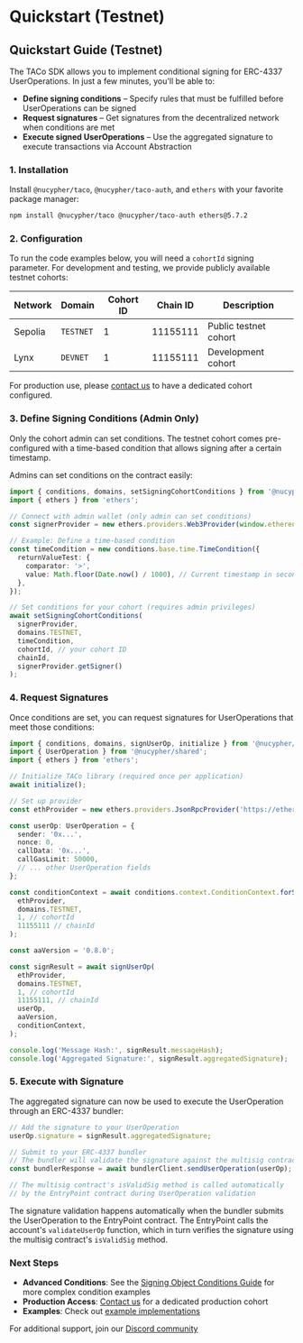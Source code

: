 # Quickstart (Testnet)

## Quickstart Guide (Testnet)

The TACo SDK allows you to implement conditional signing for ERC-4337 UserOperations. In just a few minutes, you'll be able to:

* **Define signing conditions** – Specify rules that must be fulfilled before UserOperations can be signed
* **Request signatures** – Get signatures from the decentralized network when conditions are met
* **Execute signed UserOperations** – Use the aggregated signature to execute transactions via Account Abstraction

### 1. Installation

Install `@nucypher/taco`, `@nucypher/taco-auth`, and `ethers` with your favorite package manager:

```bash
npm install @nucypher/taco @nucypher/taco-auth ethers@5.7.2
```

### 2. Configuration

To run the code examples below, you will need a `cohortId` signing parameter. For development and testing, we provide publicly available testnet cohorts:

| Network | Domain    | Cohort ID | Chain ID | Description           |
| ------- | --------- | --------- | -------- | --------------------- |
| Sepolia | `TESTNET` | 1         | 11155111 | Public testnet cohort |
| Lynx    | `DEVNET`  | 1         | 11155111 | Development cohort    |

For production use, please [contact us](https://docs.taco.build/contact) to have a dedicated cohort configured.

### 3. Define Signing Conditions (Admin Only)

Only the cohort admin can set conditions. The testnet cohort comes pre-configured with a time-based condition that allows signing after a certain timestamp.

Admins can set conditions on the contract easily:

```typescript
import { conditions, domains, setSigningCohortConditions } from '@nucypher/taco';
import { ethers } from 'ethers';

// Connect with admin wallet (only admin can set conditions)
const signerProvider = new ethers.providers.Web3Provider(window.ethereum);

// Example: Define a time-based condition
const timeCondition = new conditions.base.time.TimeCondition({
  returnValueTest: {
    comparator: '>',
    value: Math.floor(Date.now() / 1000), // Current timestamp in seconds
  },
});

// Set conditions for your cohort (requires admin privileges)
await setSigningCohortConditions(
  signerProvider,
  domains.TESTNET,
  timeCondition,
  cohortId, // your cohort ID
  chainId,
  signerProvider.getSigner()
);
```

### 4. Request Signatures

Once conditions are set, you can request signatures for UserOperations that meet those conditions:

```typescript
import { conditions, domains, signUserOp, initialize } from '@nucypher/taco';
import { UserOperation } from '@nucypher/shared';
import { ethers } from 'ethers';

// Initialize TACo library (required once per application)
await initialize();

// Set up provider
const ethProvider = new ethers.providers.JsonRpcProvider('https://ethereum-sepolia-rpc.publicnode.com');

const userOp: UserOperation = {
  sender: '0x...',
  nonce: 0,
  callData: '0x...',
  callGasLimit: 50000,
  // ... other UserOperation fields
};

const conditionContext = await conditions.context.ConditionContext.forSigningCohort(
  ethProvider,
  domains.TESTNET,
  1, // cohortId
  11155111 // chainId
);

const aaVersion = '0.8.0';

const signResult = await signUserOp(
  ethProvider,
  domains.TESTNET,
  1, // cohortId
  11155111, // chainId
  userOp,
  aaVersion,
  conditionContext,
);

console.log('Message Hash:', signResult.messageHash);
console.log('Aggregated Signature:', signResult.aggregatedSignature);
```

### 5. Execute with Signature

The aggregated signature can now be used to execute the UserOperation through an ERC-4337 bundler:

```typescript
// Add the signature to your UserOperation
userOp.signature = signResult.aggregatedSignature;

// Submit to your ERC-4337 bundler
// The bundler will validate the signature against the multisig contract
const bundlerResponse = await bundlerClient.sendUserOperation(userOp);

// The multisig contract's isValidSig method is called automatically
// by the EntryPoint contract during UserOperation validation
```

The signature validation happens automatically when the bundler submits the UserOperation to the EntryPoint contract. The EntryPoint calls the account's `validateUserOp` function, which in turn verifies the signature using the multisig contract's `isValidSig` method.

### Next Steps

* **Advanced Conditions**: See the [Signing Object Conditions Guide](../taco-sdk/references/conditions/signing-object-conditions.md) for more complex condition examples
* **Production Access**: [Contact us](https://docs.taco.build/contact) for a dedicated production cohort
* **Examples**: Check out [example implementations](https://github.com/nucypher/taco-web/tree/main/examples)

For additional support, join our [Discord community](https://discord.gg/taco)
